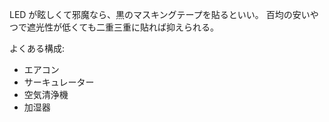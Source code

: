 LED が眩しくて邪魔なら、黒のマスキングテープを貼るといい。
百均の安いやつで遮光性が低くても二重三重に貼れば抑えられる。

よくある構成:

- エアコン
- サーキュレーター
- 空気清浄機
- 加湿器
